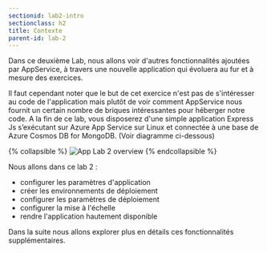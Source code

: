 ```yaml
---
sectionid: lab2-intro
sectionclass: h2
title: Contexte
parent-id: lab-2
---
```


Dans ce deuxième Lab, nous allons voir d'autres fonctionnalités ajoutées par AppService, à travers une nouvelle application qui évoluera au fur et à mesure des exercices.

Il faut cependant noter que le but de cet exercice n'est pas de s'intéresser au code de l'application mais plutôt de voir comment AppService nous fournit un certain nombre de briques intéressantes pour héberger notre code. A la fin de ce lab, vous disposerez d'une simple application Express Js s’exécutant sur Azure App Service sur Linux et connectée à une base de Azure Cosmos DB for MongoDB. (Voir diagramme ci-dessous)

{% collapsible %}
![App Lab 2 overview](/media/lab2/ex_arch_lab2.png)
{% endcollapsible %}

Nous allons dans ce lab 2 :

- configurer les paramètres d'application
- créer les environnements de déploiement
- configurer les paramètres de déploiement  
- configurer la mise à l'échelle
- rendre l'application hautement disponible

Dans la suite nous allons explorer plus en détails ces fonctionnalités supplémentaires.
